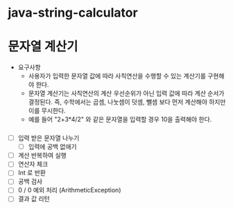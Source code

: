 # java-string-calculator

# 문자열 계산기
- 요구사항
    - 사용자가 입력한 문자열 값에 따라 사칙연산을 수행할 수 있는 계산기를 구현해야 한다.
    - 문자열 계산기는 사칙연산의 계산 우선순위가 아닌 입력 값에 따라 계산 순서가 결정된다. 즉, 수학에서는 곱셈, 나눗셈이 덧셈, 뺄셈 보다 먼저 계산해야 하지만 이를 무시한다.
    - 예를 들어 "2+3*4/2" 와 같은 문자열을 입력할 경우 10을 출력해야 한다.

###

- [ ] 입력 받은 문자열 나누기
    - [ ] 입력에 공백 없애기
- [ ] 계산 반복하여 실행
- [ ] 연산자 체크
- [ ] Int 로 반환
- [ ] 공백 검사
- [ ] 0 / 0 예외 처리 (ArithmeticException)
- [ ] 결과 값 리턴